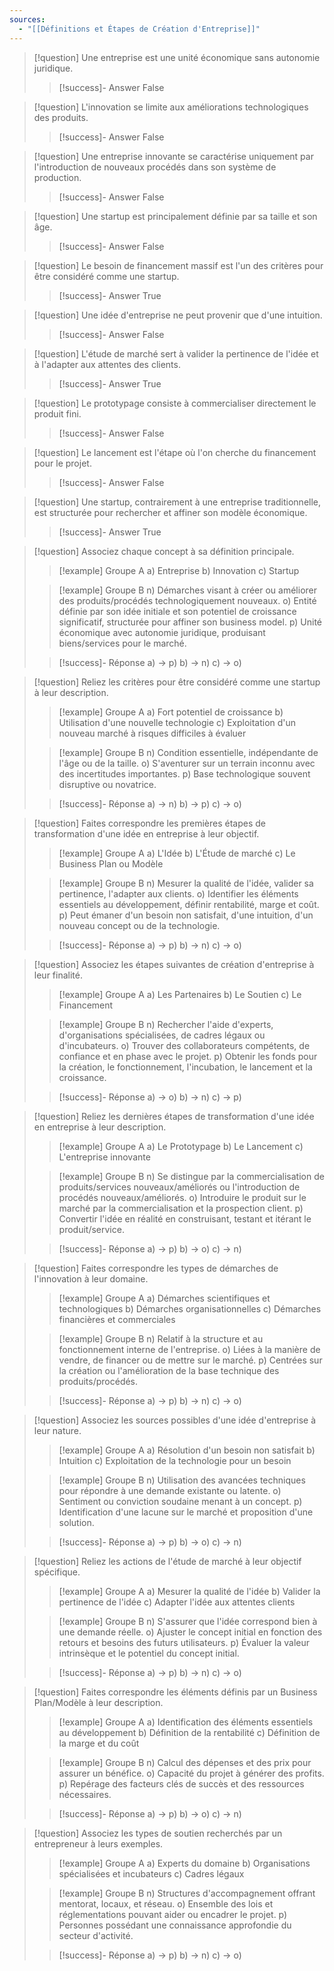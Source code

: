 ```yaml
---
sources:
  - "[[Définitions et Étapes de Création d'Entreprise]]"
---
```

> [!question] Une entreprise est une unité économique sans autonomie juridique.
>> [!success]- Answer
>> False

> [!question] L'innovation se limite aux améliorations technologiques des produits.
>> [!success]- Answer
>> False

> [!question] Une entreprise innovante se caractérise uniquement par l'introduction de nouveaux procédés dans son système de production.
>> [!success]- Answer
>> False

> [!question] Une startup est principalement définie par sa taille et son âge.
>> [!success]- Answer
>> False

> [!question] Le besoin de financement massif est l'un des critères pour être considéré comme une startup.
>> [!success]- Answer
>> True

> [!question] Une idée d'entreprise ne peut provenir que d'une intuition.
>> [!success]- Answer
>> False

> [!question] L'étude de marché sert à valider la pertinence de l'idée et à l'adapter aux attentes des clients.
>> [!success]- Answer
>> True

> [!question] Le prototypage consiste à commercialiser directement le produit fini.
>> [!success]- Answer
>> False

> [!question] Le lancement est l'étape où l'on cherche du financement pour le projet.
>> [!success]- Answer
>> False

> [!question] Une startup, contrairement à une entreprise traditionnelle, est structurée pour rechercher et affiner son modèle économique.
>> [!success]- Answer
>> True

> [!question] Associez chaque concept à sa définition principale.
>> [!example] Groupe A
>> a) Entreprise
>> b) Innovation
>> c) Startup
>
>> [!example] Groupe B
>> n) Démarches visant à créer ou améliorer des produits/procédés technologiquement nouveaux.
>> o) Entité définie par son idée initiale et son potentiel de croissance significatif, structurée pour affiner son business model.
>> p) Unité économique avec autonomie juridique, produisant biens/services pour le marché.
>
>> [!success]- Réponse
>> a) -> p)
>> b) -> n)
>> c) -> o)

> [!question] Reliez les critères pour être considéré comme une startup à leur description.
>> [!example] Groupe A
>> a) Fort potentiel de croissance
>> b) Utilisation d'une nouvelle technologie
>> c) Exploitation d'un nouveau marché à risques difficiles à évaluer
>
>> [!example] Groupe B
>> n) Condition essentielle, indépendante de l'âge ou de la taille.
>> o) S'aventurer sur un terrain inconnu avec des incertitudes importantes.
>> p) Base technologique souvent disruptive ou novatrice.
>
>> [!success]- Réponse
>> a) -> n)
>> b) -> p)
>> c) -> o)

> [!question] Faites correspondre les premières étapes de transformation d'une idée en entreprise à leur objectif.
>> [!example] Groupe A
>> a) L'Idée
>> b) L'Étude de marché
>> c) Le Business Plan ou Modèle
>
>> [!example] Groupe B
>> n) Mesurer la qualité de l'idée, valider sa pertinence, l'adapter aux clients.
>> o) Identifier les éléments essentiels au développement, définir rentabilité, marge et coût.
>> p) Peut émaner d'un besoin non satisfait, d'une intuition, d'un nouveau concept ou de la technologie.
>
>> [!success]- Réponse
>> a) -> p)
>> b) -> n)
>> c) -> o)

> [!question] Associez les étapes suivantes de création d'entreprise à leur finalité.
>> [!example] Groupe A
>> a) Les Partenaires
>> b) Le Soutien
>> c) Le Financement
>
>> [!example] Groupe B
>> n) Rechercher l'aide d'experts, d'organisations spécialisées, de cadres légaux ou d'incubateurs.
>> o) Trouver des collaborateurs compétents, de confiance et en phase avec le projet.
>> p) Obtenir les fonds pour la création, le fonctionnement, l'incubation, le lancement et la croissance.
>
>> [!success]- Réponse
>> a) -> o)
>> b) -> n)
>> c) -> p)

> [!question] Reliez les dernières étapes de transformation d'une idée en entreprise à leur description.
>> [!example] Groupe A
>> a) Le Prototypage
>> b) Le Lancement
>> c) L'entreprise innovante
>
>> [!example] Groupe B
>> n) Se distingue par la commercialisation de produits/services nouveaux/améliorés ou l'introduction de procédés nouveaux/améliorés.
>> o) Introduire le produit sur le marché par la commercialisation et la prospection client.
>> p) Convertir l'idée en réalité en construisant, testant et itérant le produit/service.
>
>> [!success]- Réponse
>> a) -> p)
>> b) -> o)
>> c) -> n)

> [!question] Faites correspondre les types de démarches de l'innovation à leur domaine.
>> [!example] Groupe A
>> a) Démarches scientifiques et technologiques
>> b) Démarches organisationnelles
>> c) Démarches financières et commerciales
>
>> [!example] Groupe B
>> n) Relatif à la structure et au fonctionnement interne de l'entreprise.
>> o) Liées à la manière de vendre, de financer ou de mettre sur le marché.
>> p) Centrées sur la création ou l'amélioration de la base technique des produits/procédés.
>
>> [!success]- Réponse
>> a) -> p)
>> b) -> n)
>> c) -> o)

> [!question] Associez les sources possibles d'une idée d'entreprise à leur nature.
>> [!example] Groupe A
>> a) Résolution d'un besoin non satisfait
>> b) Intuition
>> c) Exploitation de la technologie pour un besoin
>
>> [!example] Groupe B
>> n) Utilisation des avancées techniques pour répondre à une demande existante ou latente.
>> o) Sentiment ou conviction soudaine menant à un concept.
>> p) Identification d'une lacune sur le marché et proposition d'une solution.
>
>> [!success]- Réponse
>> a) -> p)
>> b) -> o)
>> c) -> n)

> [!question] Reliez les actions de l'étude de marché à leur objectif spécifique.
>> [!example] Groupe A
>> a) Mesurer la qualité de l'idée
>> b) Valider la pertinence de l'idée
>> c) Adapter l'idée aux attentes clients
>
>> [!example] Groupe B
>> n) S'assurer que l'idée correspond bien à une demande réelle.
>> o) Ajuster le concept initial en fonction des retours et besoins des futurs utilisateurs.
>> p) Évaluer la valeur intrinsèque et le potentiel du concept initial.
>
>> [!success]- Réponse
>> a) -> p)
>> b) -> n)
>> c) -> o)

> [!question] Faites correspondre les éléments définis par un Business Plan/Modèle à leur description.
>> [!example] Groupe A
>> a) Identification des éléments essentiels au développement
>> b) Définition de la rentabilité
>> c) Définition de la marge et du coût
>
>> [!example] Groupe B
>> n) Calcul des dépenses et des prix pour assurer un bénéfice.
>> o) Capacité du projet à générer des profits.
>> p) Repérage des facteurs clés de succès et des ressources nécessaires.
>
>> [!success]- Réponse
>> a) -> p)
>> b) -> o)
>> c) -> n)

> [!question] Associez les types de soutien recherchés par un entrepreneur à leurs exemples.
>> [!example] Groupe A
>> a) Experts du domaine
>> b) Organisations spécialisées et incubateurs
>> c) Cadres légaux
>
>> [!example] Groupe B
>> n) Structures d'accompagnement offrant mentorat, locaux, et réseau.
>> o) Ensemble des lois et réglementations pouvant aider ou encadrer le projet.
>> p) Personnes possédant une connaissance approfondie du secteur d'activité.
>
>> [!success]- Réponse
>> a) -> p)
>> b) -> n)
>> c) -> o)